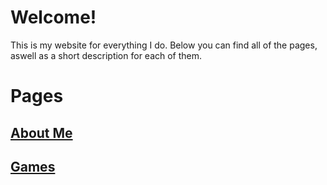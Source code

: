 # Welcome!

This is my website for everything I do. Below you can find all of the pages, aswell as a short description for each of them.

# Pages

## [About Me](aboutme)

## [Games](games)


